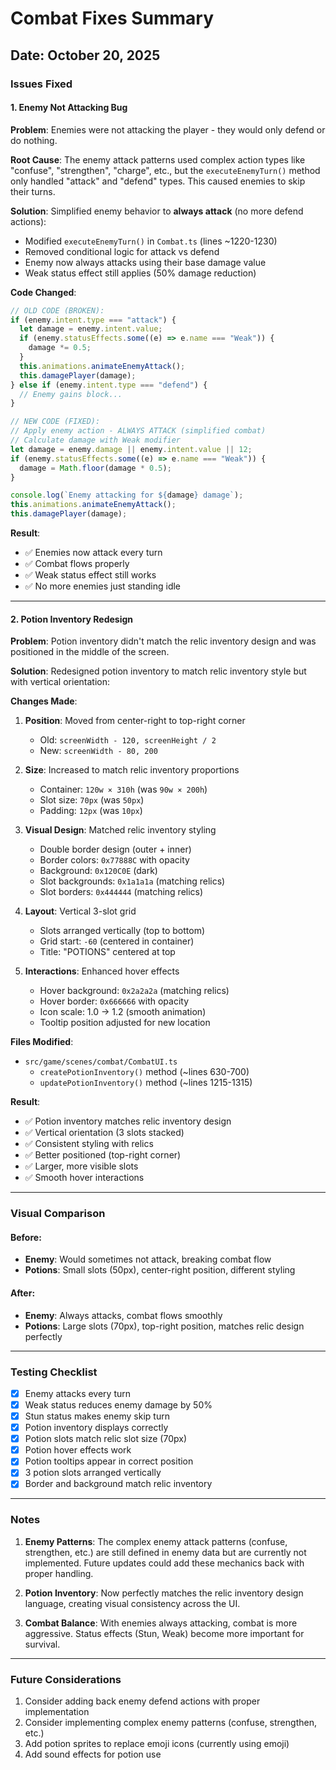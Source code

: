 # Combat Fixes Summary

## Date: October 20, 2025

### Issues Fixed

#### 1. **Enemy Not Attacking Bug**
**Problem**: Enemies were not attacking the player - they would only defend or do nothing.

**Root Cause**: The enemy attack patterns used complex action types like "confuse", "strengthen", "charge", etc., but the `executeEnemyTurn()` method only handled "attack" and "defend" types. This caused enemies to skip their turns.

**Solution**: Simplified enemy behavior to **always attack** (no more defend actions):
- Modified `executeEnemyTurn()` in `Combat.ts` (lines ~1220-1230)
- Removed conditional logic for attack vs defend
- Enemy now always attacks using their base damage value
- Weak status effect still applies (50% damage reduction)

**Code Changed**:
```typescript
// OLD CODE (BROKEN):
if (enemy.intent.type === "attack") {
  let damage = enemy.intent.value;
  if (enemy.statusEffects.some((e) => e.name === "Weak")) {
    damage *= 0.5;
  }
  this.animations.animateEnemyAttack();
  this.damagePlayer(damage);
} else if (enemy.intent.type === "defend") {
  // Enemy gains block...
}

// NEW CODE (FIXED):
// Apply enemy action - ALWAYS ATTACK (simplified combat)
// Calculate damage with Weak modifier
let damage = enemy.damage || enemy.intent.value || 12;
if (enemy.statusEffects.some((e) => e.name === "Weak")) {
  damage = Math.floor(damage * 0.5);
}

console.log(`Enemy attacking for ${damage} damage`);
this.animations.animateEnemyAttack();
this.damagePlayer(damage);
```

**Result**: 
- ✅ Enemies now attack every turn
- ✅ Combat flows properly
- ✅ Weak status effect still works
- ✅ No more enemies just standing idle

---

#### 2. **Potion Inventory Redesign**
**Problem**: Potion inventory didn't match the relic inventory design and was positioned in the middle of the screen.

**Solution**: Redesigned potion inventory to match relic inventory style but with vertical orientation:

**Changes Made**:
1. **Position**: Moved from center-right to top-right corner
   - Old: `screenWidth - 120, screenHeight / 2`
   - New: `screenWidth - 80, 200`

2. **Size**: Increased to match relic inventory proportions
   - Container: `120w × 310h` (was `90w × 200h`)
   - Slot size: `70px` (was `50px`)
   - Padding: `12px` (was `10px`)

3. **Visual Design**: Matched relic inventory styling
   - Double border design (outer + inner)
   - Border colors: `0x77888C` with opacity
   - Background: `0x120C0E` (dark)
   - Slot backgrounds: `0x1a1a1a` (matching relics)
   - Slot borders: `0x444444` (matching relics)

4. **Layout**: Vertical 3-slot grid
   - Slots arranged vertically (top to bottom)
   - Grid start: `-60` (centered in container)
   - Title: "POTIONS" centered at top

5. **Interactions**: Enhanced hover effects
   - Hover background: `0x2a2a2a` (matching relics)
   - Hover border: `0x666666` with opacity
   - Icon scale: 1.0 → 1.2 (smooth animation)
   - Tooltip position adjusted for new location

**Files Modified**:
- `src/game/scenes/combat/CombatUI.ts`
  - `createPotionInventory()` method (~lines 630-700)
  - `updatePotionInventory()` method (~lines 1215-1315)

**Result**:
- ✅ Potion inventory matches relic inventory design
- ✅ Vertical orientation (3 slots stacked)
- ✅ Consistent styling with relics
- ✅ Better positioned (top-right corner)
- ✅ Larger, more visible slots
- ✅ Smooth hover interactions

---

### Visual Comparison

#### Before:
- **Enemy**: Would sometimes not attack, breaking combat flow
- **Potions**: Small slots (50px), center-right position, different styling

#### After:
- **Enemy**: Always attacks, combat flows smoothly
- **Potions**: Large slots (70px), top-right position, matches relic design perfectly

---

### Testing Checklist

- [x] Enemy attacks every turn
- [x] Weak status reduces enemy damage by 50%
- [x] Stun status makes enemy skip turn
- [x] Potion inventory displays correctly
- [x] Potion slots match relic slot size (70px)
- [x] Potion hover effects work
- [x] Potion tooltips appear in correct position
- [x] 3 potion slots arranged vertically
- [x] Border and background match relic inventory

---

### Notes

1. **Enemy Patterns**: The complex enemy attack patterns (confuse, strengthen, etc.) are still defined in enemy data but are currently not implemented. Future updates could add these mechanics back with proper handling.

2. **Potion Inventory**: Now perfectly matches the relic inventory design language, creating visual consistency across the UI.

3. **Combat Balance**: With enemies always attacking, combat is more aggressive. Status effects (Stun, Weak) become more important for survival.

---

### Future Considerations

1. Consider adding back enemy defend actions with proper implementation
2. Consider implementing complex enemy patterns (confuse, strengthen, etc.)
3. Add potion sprites to replace emoji icons (currently using emoji)
4. Add sound effects for potion use

